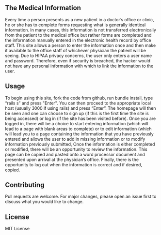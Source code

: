## The Medical Information 
Every time a person presents as a new patient in a doctor’s office or clinic, he or she has to complete forms requesting what is generally identical information. In many cases, this information is not transferred electronically from the patient to the medical office but rather forms are completed and the information manually entered in the electronic health record by office staff. This site allows a person to enter the information once and then make it available to the office staff of whichever physician the patient will be seeing. Due to HIPAA privacy concerns, the user only enters a user name and password. Therefore, even if security is breached, the hacker would not have any personal information with which to link the information to the user.

## Usage
To begin using this site, fork the code from github, run bundle install, type “rails s” and press "Enter".  You can then proceed to the appropriate local host (usually 3000 if using rails) and press “Enter”. The homepage will then be seen and one can choose to sign up (if this is the first time the site is being accessed) or log in (if the site has been visited before). Once you are logged in, there will be a choice to start entering information (which will lead to a page with blank areas to complete) or to edit information (which will lead you to a page containing the information that you have previously entered and allows the user to add in missing information or to modify information previously submitted, Once the information is either completed or modified, there will be an opportunity to review the information. This page can be copied and pasted onto a word processor document and presented upon arrival at the physician’s office. Finally, there is the opportunity to log out when the information is correct and if desired, copied.  

## Contributing
Pull requests are welcome. For major changes, please open an issue first to discuss what you would like to change.

## License
MIT License